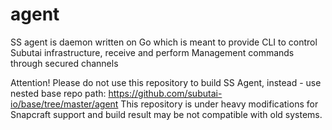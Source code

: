 # agent
SS agent is daemon written on Go which is meant to provide CLI to control Subutai infrastructure, receive and perform Management commands through secured channels


Attention!
Please do not use this repository to build SS Agent, instead - use nested base repo path: https://github.com/subutai-io/base/tree/master/agent
This repository is under heavy modifications for Snapcraft support and build result may be not compatible with old systems.  
